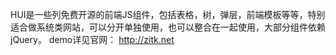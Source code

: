 HUI是一些列免费开源的前端JS组件，包括表格，树，弹层，前端模板等等，特别适合做系统类网站，可以分开单独使用，也可以整合在一起使用，大部分组件依赖jQuery。
demo详见官网： http://zitk.net
